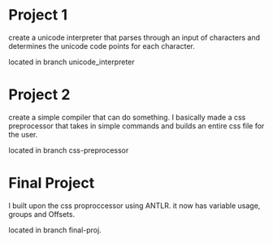 # Project 1

create a unicode interpreter that parses through an input of characters and determines the unicode code points for each character.

located in branch unicode_interpreter

# Project 2

create a simple compiler that can do something. I basically made a css preprocessor that takes in simple commands and builds an entire css
file for the user.

located in branch css-preprocessor

# Final Project
I built upon the css proproccessor using ANTLR. it now has variable usage, groups and Offsets.

located in branch final-proj.
